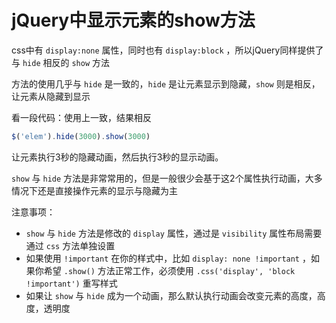 # jQuery中显示元素的show方法 

css中有 `display:none` 属性，同时也有 `display:block` ，所以jQuery同样提供了与 `hide` 相反的 `show` 方法

方法的使用几乎与 `hide` 是一致的，`hide` 是让元素显示到隐藏，`show` 则是相反，让元素从隐藏到显示

看一段代码：使用上一致，结果相反

```js
$('elem').hide(3000).show(3000)
```

让元素执行3秒的隐藏动画，然后执行3秒的显示动画。

`show` 与 `hide` 方法是非常常用的，但是一般很少会基于这2个属性执行动画，大多情况下还是直接操作元素的显示与隐藏为主

注意事项：

- `show` 与 `hide` 方法是修改的 `display` 属性，通过是 `visibility` 属性布局需要通过 `css` 方法单独设置
- 如果使用 `!important` 在你的样式中，比如 `display: none !important` ，如果你希望 `.show()` 方法正常工作，必须使用 `.css('display', 'block !important')` 重写样式
- 如果让 `show` 与 `hide` 成为一个动画，那么默认执行动画会改变元素的高度，高度，透明度

